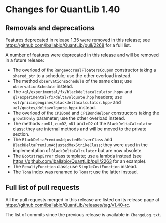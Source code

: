 Changes for QuantLib 1.40
=========================

Removals and deprecations
-------------------------

Features deprecated in release 1.35 were removed in this release; see
<https://github.com/lballabio/QuantLib/pull/2268> for a full list.

A number of features were deprecated in this release and will be
removed in a future release:

- The overload of the `RangeAccrualFloatersCoupon` constructor taking
  a `shared_ptr` to a schedule; use the other overload instead.
- The method `observationsSchedule` of the same class; use
  `observationSchedule` instead.
- The `<ql/experimental/fx/blackdeltacalculator.hpp>` and
  `ql/experimental/fx/deltavolquote.hpp` headers; use
  `<ql/pricingengines/blackdeltacalculator.hpp>` and
  `<ql/quotes/deltavolquote.hpp>` instead.
- The overload of the `CPIBond` and `CPIBondHelper` constructors
  taking the `growthOnly` parameter; use the other overload instead.
- The methods `cumD1`, `cumD2`, `nD1` and `nD2` of the
  `BlackDeltaCalculator` class; they are internal methods and will be
  moved to the private section.
- The `BlackDeltaPremiumAdjustedSolverClass` and
  `BlackDeltaPremiumAdjustedMaxStrikeClass`; they were used in the
  implementation of `BlackDeltaCalculator` but are now obsolete.
- The `BootstrapError` class template; use a lambda instead (see
  <https://github.com/lballabio/QuantLib/pull/2263> for an example).
- The `PenaltyFunction` class; use `SimpleCostFunction` instead.
- The `Tona` index was renamed to `Tonar`; use the latter instead.


Full list of pull requests
--------------------------

All the pull requests merged in this release are listed on its release
page at <https://github.com/lballabio/QuantLib/releases/tag/v1.40-rc>.

The list of commits since the previous release is available in `ChangeLog.txt`.

